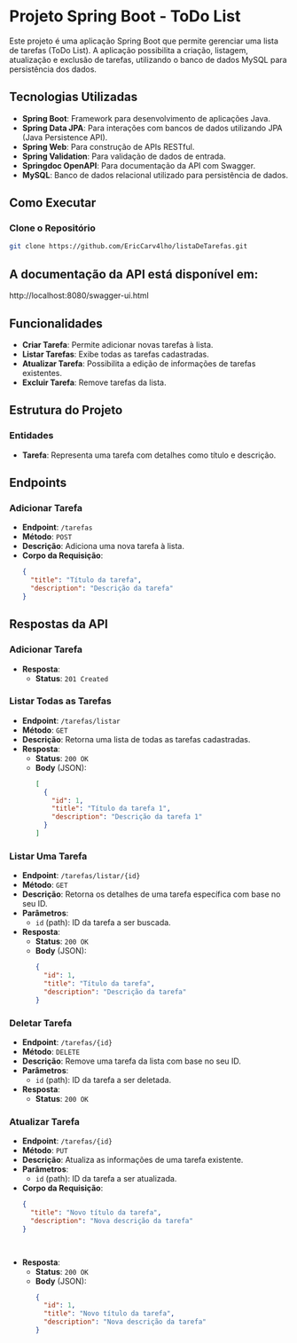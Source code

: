 # Projeto Spring Boot - ToDo List

Este projeto é uma aplicação Spring Boot que permite gerenciar uma lista de tarefas (ToDo List). A aplicação possibilita a criação, listagem, atualização e exclusão de tarefas, utilizando o banco de dados MySQL para persistência dos dados.

## Tecnologias Utilizadas

- **Spring Boot**: Framework para desenvolvimento de aplicações Java.
- **Spring Data JPA**: Para interações com bancos de dados utilizando JPA (Java Persistence API).
- **Spring Web**: Para construção de APIs RESTful.
- **Spring Validation**: Para validação de dados de entrada.
- **Springdoc OpenAPI**: Para documentação da API com Swagger.
- **MySQL**: Banco de dados relacional utilizado para persistência de dados.

## Como Executar

### Clone o Repositório
```bash
git clone https://github.com/EricCarv4lho/listaDeTarefas.git

```
## A documentação da API está disponível em: 
http://localhost:8080/swagger-ui.html
## Funcionalidades

- **Criar Tarefa**: Permite adicionar novas tarefas à lista.
- **Listar Tarefas**: Exibe todas as tarefas cadastradas.
- **Atualizar Tarefa**: Possibilita a edição de informações de tarefas existentes.
- **Excluir Tarefa**: Remove tarefas da lista.

## Estrutura do Projeto

### Entidades

- **Tarefa**: Representa uma tarefa com detalhes como título e descrição.

## Endpoints

### Adicionar Tarefa

- **Endpoint**: `/tarefas`
- **Método**: `POST`
- **Descrição**: Adiciona uma nova tarefa à lista.
- **Corpo da Requisição**:
  ```json
  {
    "title": "Título da tarefa",
    "description": "Descrição da tarefa"
  }


## Respostas da API

### Adicionar Tarefa
- **Resposta**:
  - **Status**: `201 Created`

### Listar Todas as Tarefas
- **Endpoint**: `/tarefas/listar`
- **Método**: `GET`
- **Descrição**: Retorna uma lista de todas as tarefas cadastradas.
- **Resposta**:
  - **Status**: `200 OK`
  - **Body** (JSON):
    ```json
    [
      {
        "id": 1,
        "title": "Título da tarefa 1",
        "description": "Descrição da tarefa 1"
      }
    ]
    ```

### Listar Uma Tarefa
- **Endpoint**: `/tarefas/listar/{id}`
- **Método**: `GET`
- **Descrição**: Retorna os detalhes de uma tarefa específica com base no seu ID.
- **Parâmetros**:
  - `id` (path): ID da tarefa a ser buscada.
- **Resposta**:
  - **Status**: `200 OK`
  - **Body** (JSON):
    ```json
    {
      "id": 1,
      "title": "Título da tarefa",
      "description": "Descrição da tarefa"
    }
    ```

### Deletar Tarefa
- **Endpoint**: `/tarefas/{id}`
- **Método**: `DELETE`
- **Descrição**: Remove uma tarefa da lista com base no seu ID.
- **Parâmetros**:
  - `id` (path): ID da tarefa a ser deletada.
- **Resposta**:
  - **Status**: `200 OK`

### Atualizar Tarefa
- **Endpoint**: `/tarefas/{id}`
- **Método**: `PUT`
- **Descrição**: Atualiza as informações de uma tarefa existente.
- **Parâmetros**:
  - `id` (path): ID da tarefa a ser atualizada.
- **Corpo da Requisição**:
  ```json
  {
    "title": "Novo título da tarefa",
    "description": "Nova descrição da tarefa"
  }

 
- **Resposta**:
  - **Status**: `200 OK`
  - **Body** (JSON):
    ```json
    {
      "id": 1,
      "title": "Novo título da tarefa",
      "description": "Nova descrição da tarefa"
    }
    ```


    
